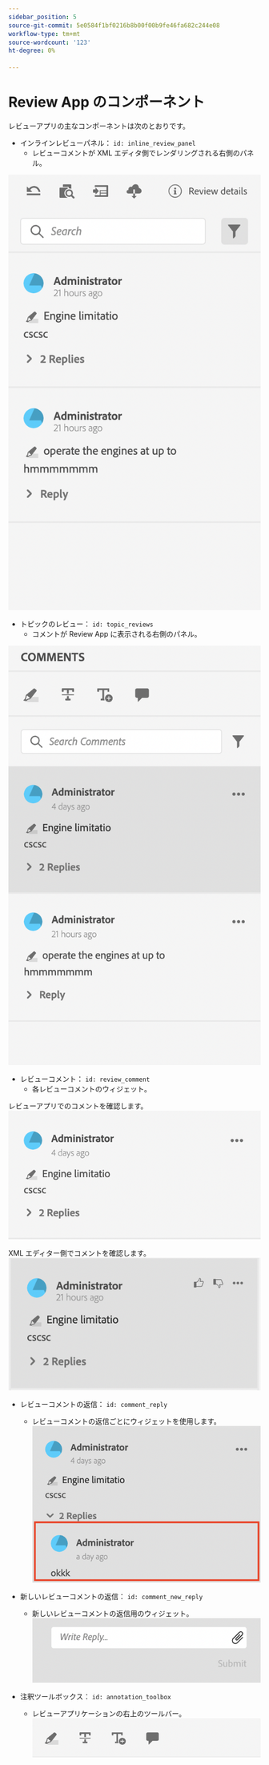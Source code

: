 ```yaml
---
sidebar_position: 5
source-git-commit: 5e0584f1bf0216b8b00f00b9fe46fa682c244e08
workflow-type: tm+mt
source-wordcount: '123'
ht-degree: 0%

---
```




# Review App のコンポーネント

レビューアプリの主なコンポーネントは次のとおりです。

- インラインレビューパネル： `id: inline_review_panel`
   - レビューコメントが XML エディタ側でレンダリングされる右側のパネル。

![インラインレビューパネルのスクリーンショット](./imgs/inline_review.png)

- トピックのレビュー： `id: topic_reviews`
   - コメントが Review App に表示される右側のパネル。

![トピックレビューパネルのスクリーンショット](./imgs/topic_reviews.png)

- レビューコメント： `id: review_comment`
   - 各レビューコメントのウィジェット。

レビューアプリでのコメントを確認します。
![レビューコメントのスクリーンショット](./imgs/review_comment.png)

XML エディター側でコメントを確認します。
![レビューコメントのスクリーンショット](./imgs/review_comment_xmleditor.png)

- レビューコメントの返信： `id: comment_reply`
   - レビューコメントの返信ごとにウィジェットを使用します。
     ![レビューコメントの返信のスクリーンショット](./imgs/reply.png)

- 新しいレビューコメントの返信： `id: comment_new_reply`
   - 新しいレビューコメントの返信用のウィジェット。
     ![新しいレビューコメントの返信のスクリーンショット](./imgs/new_reply.png)

- 注釈ツールボックス： `id: annotation_toolbox`
   - レビューアプリケーションの右上のツールバー。
     ![注釈ツールボックスのスクリーンショット](./imgs/annotation_toolbox.png)
